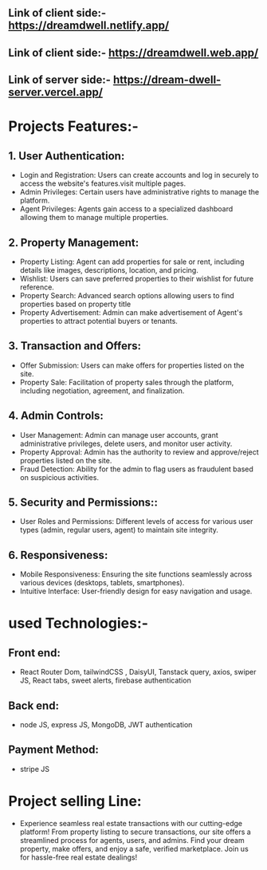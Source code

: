 ## Link of client side:- https://dreamdwell.netlify.app/
## Link of client side:- https://dreamdwell.web.app/
## Link of server side:- https://dream-dwell-server.vercel.app/

# Projects Features:-
## 1. User Authentication: 
  + Login and Registration: Users can create accounts and log in securely to access the website's features.visit multiple pages.
  + Admin Privileges: Certain users have administrative rights to manage the platform.
  + Agent Privileges: Agents gain access to a specialized dashboard allowing them to manage multiple properties. 
## 2. Property Management:
  + Property Listing: Agent can add properties for sale or rent, including details like images, descriptions, location, and pricing.
  + Wishlist: Users can save preferred properties to their wishlist for future reference.
  + Property Search: Advanced search options allowing users to find properties based on property title
  + Property Advertisement: Admin can make advertisement of Agent's properties to attract potential buyers or tenants.
## 3. Transaction and Offers:
  + Offer Submission: Users can make offers for properties listed on the site. 
  + Property Sale: Facilitation of property sales through the platform, including negotiation, agreement, and finalization.
## 4. Admin Controls:
  + User Management: Admin can manage user accounts, grant administrative privileges, delete users, and monitor user activity.
  + Property Approval: Admin has the authority to review and approve/reject properties listed on the site.
  + Fraud Detection: Ability for the admin to flag users as fraudulent based on suspicious activities.
## 5. Security and Permissions::
  + User Roles and Permissions: Different levels of access for various user types (admin, regular users, agent) to maintain site integrity.
## 6. Responsiveness:
  + Mobile Responsiveness: Ensuring the site functions seamlessly across various devices (desktops, tablets, smartphones).
  + Intuitive Interface: User-friendly design for easy navigation and usage.

# used Technologies:-
  ## Front end:
  + React Router Dom, tailwindCSS , DaisyUI, Tanstack query, axios, swiper JS, React tabs, sweet alerts, firebase authentication
  ## Back end:
  + node JS, express JS, MongoDB, JWT authentication
  ## Payment Method:
  + stripe JS
# Project selling Line:
  + Experience seamless real estate transactions with our cutting-edge platform! From property listing to secure transactions, our site offers a streamlined process for agents, users, and admins. Find your dream property,     make offers, and enjoy a safe, verified marketplace. Join us for hassle-free real estate dealings!
